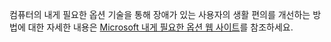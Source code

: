 컴퓨터의 내게 필요한 옵션 기술을 통해 장애가 있는 사용자의 생활 편의를 개선하는 방법에 대한 자세한 내용은 [Microsoft 내게 필요한 옵션 웹 사이트](http://go.microsoft.com/fwlink/?LinkId=8431)를 참조하세요.

<!--HONumber=Oct16_HO1-->


